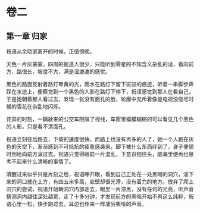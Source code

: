 # 卷二

## 第一章 归家

祝语从余晓家离开的时候，正值傍晚。

天色一片灰蒙蒙，四周的街道人很少，只能听到零星的不知含义杂乱的话，看向前方，路很长，坡度不大，满是湿漉漉的感觉。

黑色的路面反射着路灯晕黄的光，雨水在路灯下留下斑驳的痕迹，听着一串脚步声踩在水迹上，便察觉到一个黑色的人影在路灯下停下，祝语感觉到那人在看自己，于是她朝着那人看过去，发现一张没有面孔的脸，轮廓中充斥着像是电视没信号时候的雪花在杂乱地闪烁。

诧异的时刻，一辆驶来的公交车阻隔了视线，车窗里模模糊糊的可以看见几个黑色的人影，只是看不清面孔。

祝语立刻往后跑去，下坡的速度很快，而路上也没有再多的人了，她一个人跑在灰色的天空下，渐渐感到不可抵抗的疲惫感袭来，脚下被什么东西绊到了，身子便顿时倒地向前方滚过去。祝语只觉得眼前一片混乱，下意识抱住头，脑海里便再也思考不起来什么清晰的事情了。

清醒过来似乎只是片刻之后，祝语睁开眼，看到自己正处在一处黑暗的洞穴，滚下来的洞口就在上方，有四五米多高，岩壁却很光滑，没有着力的地方。放弃了爬上洞穴的尝试，祝语开始朝洞穴内部走去，眼里一片漆黑，没有任何的光亮，听声音猜测洞内越往深处越宽，走了十多分钟，才发现前方的黑暗开始不再这么纯粹，祝语心里一松，快步跑过去，耳边也传来一阵凄厉嘶哑的声音。
